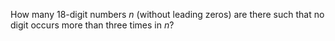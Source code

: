 How many $18$-digit numbers $n$ (without leading zeros) are there such that no digit occurs more than three times in $n$?